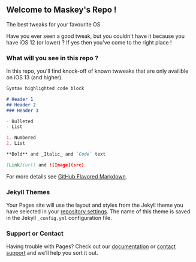 ## Welcome to Maskey's Repo !
The best tweaks for your favourite OS

Have you ever seen a good tweak, but you couldn't have it because you have iOS 12 (or lower) ? If yes then you've come to the right place !


### What will you see in this repo ?

In this repo, you'll find knock-off of known twweaks that are only availible on iOS 13 (and higher).

```markdown
Syntax highlighted code block

# Header 1
## Header 2
### Header 3

- Bulleted
- List

1. Numbered
2. List

**Bold** and _Italic_ and `Code` text

[Link](url) and ![Image](src)
```

For more details see [GitHub Flavored Markdown](https://guides.github.com/features/mastering-markdown/).

### Jekyll Themes

Your Pages site will use the layout and styles from the Jekyll theme you have selected in your [repository settings](https://github.com/tony-780/tonysrepo/settings). The name of this theme is saved in the Jekyll `_config.yml` configuration file.

### Support or Contact

Having trouble with Pages? Check out our [documentation](https://help.github.com/categories/github-pages-basics/) or [contact support](https://github.com/contact) and we’ll help you sort it out.
